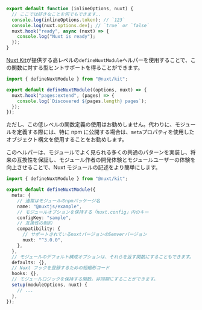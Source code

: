 ```ts []
export default function (inlineOptions, nuxt) {
  // ここでは好きなことを何でもできます..
  console.log(inlineOptions.token); // `123`
  console.log(nuxt.options.dev); // `true` or `false`
  nuxt.hook("ready", async (nuxt) => {
    console.log("Nuxt is ready");
  });
}
```

<a href="https://github.com/nuxt/starter/tree/module" rel="noopener noreferrer" class="underline decoration-dashed decoration-1 underline-offset-4">Nuxt Kit</a>が提供する高レベルの<code class="word-highlight text-sm">defineNuxtModule</code>ヘルパーを使用することで、この関数に対する型ヒントサポートを得ることができます。

```ts []
import { defineNuxtModule } from "@nuxt/kit";

export default defineNuxtModule((options, nuxt) => {
  nuxt.hook("pages:extend", (pages) => {
    console.log(`Discovered ${pages.length} pages`);
  });
});
```

ただし、この低レベルの関数定義の使用はお勧めしません。代わりに、モジュールを定義する際には、特に npm に公開する場合は、<code class="word-highlight text-sm">meta</code>プロパティを使用したオブジェクト構文を使用することをお勧めします。

このヘルパーは、モジュールでよく見られる多くの共通のパターンを実装し、将来の互換性を保証し、モジュール作者の開発体験とモジュールユーザーの体験を向上させることで、Nuxt モジュールの記述をより簡単にします。

```ts []
import { defineNuxtModule } from "@nuxt/kit";

export default defineNuxtModule({
  meta: {
    // 通常はモジュールのnpmパッケージ名
    name: "@nuxtjs/example",
    // モジュールオプションを保持する「nuxt.config」内のキー
    configKey: "sample",
    // 互換性の制約
    compatibility: {
      // サポートされているnuxtバージョンのSemverバージョン
      nuxt: "^3.0.0",
    },
  },
  // モジュールのデフォルト構成オプションは、それらを返す関数にすることもできます。
  defaults: {},
  // Nuxt フックを登録するための短縮形コード
  hooks: {},
  // モジュールロジックを保持する関数。非同期にすることができます。
  setup(moduleOptions, nuxt) {
    // ...
  },
});
```
